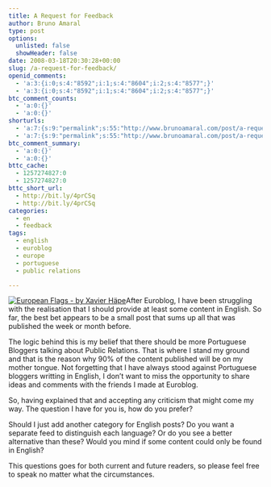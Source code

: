 ```yaml
---
title: A Request for Feedback
author: Bruno Amaral
type: post
options:
  unlisted: false
  showHeader: false
date: 2008-03-18T20:30:28+00:00
slug: /a-request-for-feedback/
openid_comments:
  - 'a:3:{i:0;s:4:"8592";i:1;s:4:"8604";i:2;s:4:"8577";}'
  - 'a:3:{i:0;s:4:"8592";i:1;s:4:"8604";i:2;s:4:"8577";}'
btc_comment_counts:
  - 'a:0:{}'
  - 'a:0:{}'
shorturls:
  - 'a:7:{s:9:"permalink";s:55:"http://www.brunoamaral.com/post/a-request-for-feedback/";s:7:"tinyurl";s:25:"http://tinyurl.com/d2t2d3";s:4:"isgd";s:17:"http://is.gd/pEa8";s:5:"bitly";s:20:"http://bit.ly/1417Ow";s:5:"snipr";s:22:"http://snipr.com/eut5q";s:5:"snurl";s:22:"http://snurl.com/eut5q";s:7:"snipurl";s:24:"http://snipurl.com/eut5q";}'
  - 'a:7:{s:9:"permalink";s:55:"http://www.brunoamaral.com/post/a-request-for-feedback/";s:7:"tinyurl";s:25:"http://tinyurl.com/d2t2d3";s:4:"isgd";s:17:"http://is.gd/pEa8";s:5:"bitly";s:20:"http://bit.ly/1417Ow";s:5:"snipr";s:22:"http://snipr.com/eut5q";s:5:"snurl";s:22:"http://snurl.com/eut5q";s:7:"snipurl";s:24:"http://snipurl.com/eut5q";}'
btc_comment_summary:
  - 'a:0:{}'
  - 'a:0:{}'
bttc_cache:
  - 1257274827:0
  - 1257274827:0
bttc_short_url:
  - http://bit.ly/4prCSq
  - http://bit.ly/4prCSq
categories:
  - en
  - feedback
tags:
  - english
  - euroblog
  - europe
  - portuguese
  - public relations

---
```

[<img src="/wp-content/uploads/2008/03/192493917_dc3c0462ea_m1.jpg" alt="European Flags - by Xavier Häpe" class="frame left" />][1]After Euroblog, I have been struggling with the realisation that I should provide at least some content in English. So far, the best bet appears to be a small post that sums up all that was published the week or month before.

The logic behind this is my belief that there should be more Portuguese Bloggers talking about Public Relations. That is where I stand my ground and that is the reason why 90% of the content published will be on my mother tongue. Not forgetting that I have always stood against Portuguese bloggers writting in English, I don&#8217;t want to miss the opportunity to share ideas and comments with the friends I made at Euroblog.

So, having explained that and accepting any criticism that might come my way. The question I have for you is, how do you prefer?

Should I just add another category for English posts? Do you want a separate feed to distinguish each language? Or do you see a better alternative than these? Would you mind if some content could only be found in English?

This questions goes for both current and future readers, so please feel free to speak no matter what the circumstances.

 [1]: http://www.flickr.com/photos/vier/